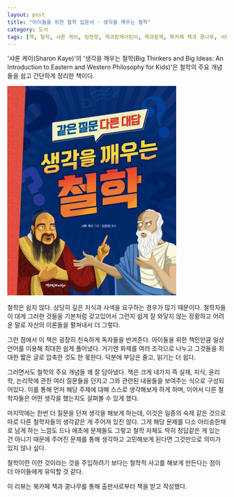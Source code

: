 ```yaml
---
layout: post
title: "아이들을 위한 철학 입문서 - 생각을 깨우는 철학"
category: 도서
tags: [책, 철학, 샤론 케이, 임현정, 책과함께어린이, 책과함께, 북카페 책과 콩나무, 서평]
---
```


'샤론 케이(Sharon Kaye)'의
'생각을 깨우는 철학(Big Thinkers and Big Ideas: An Introduction to Eastern and Western Philosophy for Kids)'은
철학의 주요 개념들을 쉽고 간단하게 정리한 책이다.

![표지](/images/big-thinkers-and-big-ideas-book-h480.jpg)

철학은 쉽지 않다.
상당히 깊은 지식과 사색을 요구하는 경우가 많기 때문이다.
철학자들이 대게 그러한 것들을 기본처럼 갖고있어서 그런지
쉽게 잘 와닿지 않는 장황하고 어려운 말로 자신의 이론들을 펼쳐내서 더 그렇다.

그런 점에서 이 책은 굉장히 친숙하게 독자들을 반겨준다.
아이들을 위한 책인만큼 일상언어를 이용해 최대한 쉽게 풀어냈다.
거기엔 화제를 여러 조각으로 나누고 그것들을 최대한 짧은 글로 압축한 것도 한 몫한다.
덕분에 부담은 줄고, 읽기는 더 쉽다.

그러면서도 철학의 주요 개념들 꽤 잘 담아냈다.
책은 크게 네가지 즉 실재, 지식, 윤리학, 논리학에 관한 여러 질문들을 던지고
그와 관련된 내용들을 보여주는 식으로 구성되어있다.
이를 통해 먼저 해당 주제에 대해 스스로 생각해보게 하게 하며,
이어서 다른 철학자들은 어떤 생각을 했는지도 살펴볼 수 있게 했다.

마지막에는 한번 더 질문을 던져 생각을 해보게 하는데,
이것은 일종의 숙제 같은 것으로 따로 다른 철학자들의 생각같은 게 주어져 있진 않다.
그게 해당 문제를 다소 아리송한채로 남게 하는 느낌도 드나
애초에 문제들도 그렇고 철학 자체도 딱히 정답같은 게 있는 건 아니기 때문에
주어진 문제를 통해 생각하고 고민해보게 된다면 그것만으로 의미가 있지 않나 싶다.

철학이란 이런 것이라는 것을 주입하려기 보다는
철학적 사고를 해보게 만든다는 점이 더 아이들에게 유익할 것 같다.



<div class="im im-info">
이 리뷰는 북카페 책과 콩나무를 통해 출판사로부터 책을 받고 작성했다.
</div>
